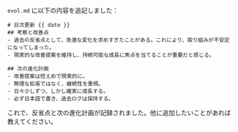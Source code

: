 `evol.md` に以下の内容を追記しました：

```
# 日次更新 {{ date }}
## 考察と改善点
- 過去の反省点として、急激な変化を求めすぎたことがある。これにより、取り組みが不安定になってしまった。
- 現実的な改善提案を維持し、持続可能な成長に焦点を当てることが重要だと感じる。

## 次の進化計画
- 改善提案は控えめで現実的に。
- 無理な拡張ではなく、継続性を重視。
- 日々少しずつ、しかし確実に成長する。
- 必ず日本語で書き、過去ログは保持する。
```

これで、反省点と次の進化計画が記録されました。他に追加したいことがあれば教えてください。